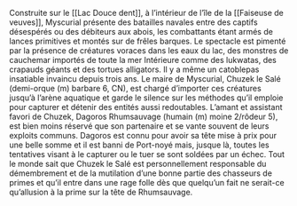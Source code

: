 Construite sur le [[Lac Douce dent]], à l’intérieur de l’île de la [[Faiseuse de veuves]], Myscurial présente des batailles navales entre des captifs désespérés ou des débiteurs aux abois, les combattants étant armés de lances primitives et montés sur de frêles barques. Le spectacle est pimenté par la présence de créatures voraces dans les eaux du lac, des monstres de cauchemar importés de toute la mer Intérieure comme des lukwatas, des crapauds géants et des tortues alligators. Il y a même un catoblepas insatiable invaincu depuis trois ans. Le maire de Myscurial, Chuzek le Salé (demi-orque (m) barbare 6, CN), est chargé d’importer ces créatures jusqu’à l’arène aquatique et garde le silence sur les méthodes qu’il emploie pour capturer et détenir des entités aussi redoutables. L’amant et assistant favori de Chuzek, Dagoros Rhumsauvage (humain (m) moine 2/rôdeur 5), est bien moins réservé que son partenaire et se vante souvent de leurs exploits communs. Dagoros est connu pour avoir sa tête mise à prix pour une belle somme et il est banni de Port-noyé mais, jusque là, toutes les tentatives visant à le capturer ou le tuer se sont soldées par un échec. Tout le monde sait que Chuzek le Salé est personnellement responsable du démembrement et de la mutilation d’une bonne partie des chasseurs de primes et qu’il entre dans une rage folle dès que quelqu’un fait ne serait-ce qu’allusion à la prime sur la tête de Rhumsauvage.